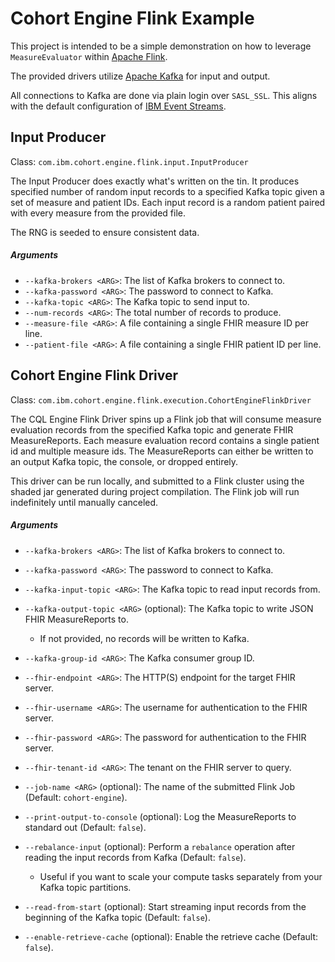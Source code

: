 Cohort Engine Flink Example
===========================
This project is intended to be a simple demonstration on how to leverage `MeasureEvaluator` within [Apache Flink](https://flink.apache.org/).

The provided drivers utilize [Apache Kafka](https://kafka.apache.org/) for input and output.

All connections to Kafka are done via plain login over `SASL_SSL`.
This aligns with the default configuration of [IBM Event Streams](https://www.ibm.com/cloud/event-streams).

Input Producer
--------------
Class: `com.ibm.cohort.engine.flink.input.InputProducer`

The Input Producer does exactly what's written on the tin.
It produces specified number of random input records to a specified Kafka topic given a set of measure and patient IDs.
Each input record is a random patient paired with every measure from the provided file.

The RNG is seeded to ensure consistent data.

##### Arguments
* `--kafka-brokers <ARG>`: The list of Kafka brokers to connect to.
* `--kafka-password <ARG>`: The password to connect to Kafka.
* `--kafka-topic <ARG>`: The Kafka topic to send input to.
* `--num-records <ARG>`: The total number of records to produce.
* `--measure-file <ARG>`: A file containing a single FHIR measure ID per line.
* `--patient-file <ARG>`: A file containing a single FHIR patient ID per line.

Cohort Engine Flink Driver
--------------------------
Class: `com.ibm.cohort.engine.flink.execution.CohortEngineFlinkDriver`

The CQL Engine Flink Driver spins up a Flink job that will consume measure evaluation records from the specified
Kafka topic and generate FHIR MeasureReports.
Each measure evaluation record contains a single patient id and multiple measure ids.
The MeasureReports can either be written to an output Kafka topic, the console, or dropped entirely.

This driver can be run locally, and submitted to a Flink cluster using the shaded jar generated during project
compilation.
The Flink job will run indefinitely until manually canceled.

##### Arguments
* `--kafka-brokers <ARG>`: The list of Kafka brokers to connect to.
* `--kafka-password <ARG>`: The password to connect to Kafka.
* `--kafka-input-topic <ARG>`: The Kafka topic to read input records from.
* `--kafka-output-topic <ARG>` (optional): The Kafka topic to write JSON FHIR MeasureReports to.
    * If not provided, no records will be written to Kafka.
* `--kafka-group-id <ARG>`: The Kafka consumer group ID.

* `--fhir-endpoint <ARG>`: The HTTP(S) endpoint for the target FHIR server.
* `--fhir-username <ARG>`: The username for authentication to the FHIR server.
* `--fhir-password <ARG>`: The password for authentication to the FHIR server.
* `--fhir-tenant-id <ARG>`: The tenant on the FHIR server to query.

* `--job-name <ARG>` (optional): The name of the submitted Flink Job (Default: `cohort-engine`).
* `--print-output-to-console` (optional): Log the MeasureReports to standard out (Default: `false`).
* `--rebalance-input` (optional): Perform a `rebalance` operation after reading the input records from Kafka (Default: `false`).
    * Useful if you want to scale your compute tasks separately from your Kafka topic partitions.
* `--read-from-start` (optional): Start streaming input records from the beginning of the Kafka topic (Default: `false`).

* `--enable-retrieve-cache` (optional): Enable the retrieve cache (Default: `false`).